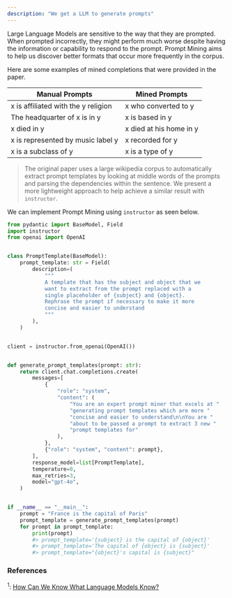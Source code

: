 ```yaml
---
description: "We get a LLM to generate prompts"
---
```


Large Language Models are sensitive to the way that they are prompted. When prompted incorrectly, they might perform much worse despite having the information or capability to respond to the prompt. Prompt Mining aims to help us discover better formats that occur more frequently in the corpus.

Here are some examples of mined completions that were provided in the paper.

| Manual Prompts                      | Mined Prompts           |
| ----------------------------------- | ----------------------- |
| x is affiliated with the y religion | x who converted to y    |
| The headquarter of x is in y        | x is based in y         |
| x died in y                         | x died at his home in y |
| x is represented by music label y   | x recorded for y        |
| x is a subclass of y                | x is a type of y        |

> The original paper uses a large wikipedia corpus to automatically extract prompt templates by looking at middle words of the prompts and parsing the dependencies within the sentence. We present a more lightweight approach to help achieve a similar result with `instructor`.

We can implement Prompt Mining using `instructor` as seen below.

```python hl_lines="29-33"
from pydantic import BaseModel, Field
import instructor
from openai import OpenAI


class PromptTemplate(BaseModel):
    prompt_template: str = Field(
        description=(
            """
            A template that has the subject and object that we
            want to extract from the prompt replaced with a
            single placeholder of {subject} and {object}.
            Rephrase the prompt if necessary to make it more
            concise and easier to understand
            """
        ),
    )


client = instructor.from_openai(OpenAI())


def generate_prompt_templates(prompt: str):
    return client.chat.completions.create(
        messages=[
            {
                "role": "system",
                "content": (
                    "You are an expert prompt miner that excels at "
                    "generating prompt templates which are more "
                    "concise and easier to understand\n\nYou are "
                    "about to be passed a prompt to extract 3 new "
                    "prompt templates for"
                ),
            },
            {"role": "system", "content": prompt},
        ],
        response_model=list[PromptTemplate],
        temperature=0,
        max_retries=3,
        model="gpt-4o",
    )


if __name__ == "__main__":
    prompt = "France is the capital of Paris"
    prompt_template = generate_prompt_templates(prompt)
    for prompt in prompt_template:
        print(prompt)
        #> prompt_template='{subject} is the capital of {object}'
        #> prompt_template='The capital of {object} is {subject}'
        #> prompt_template="{object}'s capital is {subject}"
```

### References

<sup id="ref-1">1</sup>: [How Can We Know What Language Models Know? ](https://direct.mit.edu/tacl/article/doi/10.1162/tacl_a_00324/96460/How-Can-We-Know-What-Language-Models-Know)
